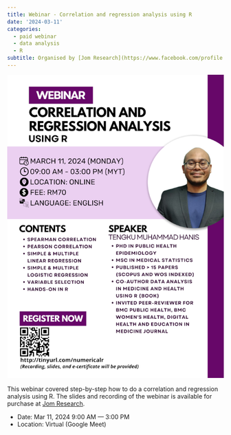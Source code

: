 ```yaml
---
title: Webinar - Correlation and regression analysis using R
date: '2024-03-11'
categories: 
  - paid webinar
  - data analysis
  - R
subtitle: Organised by [Jom Research](https://www.facebook.com/profile.php?id=100095502845075)
---
```


![](featured.png.png)

This webinar covered step-by-step how to do a correlation and regression analysis using R. The slides and recording of the webinar is available for purchase at [Jom Research](https://docs.google.com/presentation/d/e/2PACX-1vQDF13uTluqPsmTKJEtpRXz2k6REfWApXllmqR6hRouA8GDH6EJgFew1liP7Q2lUeMN_IOMU0CXZ3FA/pub?start=false&loop=false&delayms=3000&fbclid=IwZXh0bgNhZW0CMTAAAR03m6xQOpINtpXgMU8wRzYSRBEGcP3lgdqG7ez-OlDeac616GEH6nV6iVc_aem_QZWpvfqNmF4dzUD2r0-6PA&slide=id.g3301cdfe24b_0_6).

-   Date: Mar 11, 2024 9:00 AM — 3:00 PM
-   Location: Virtual (Google Meet)
